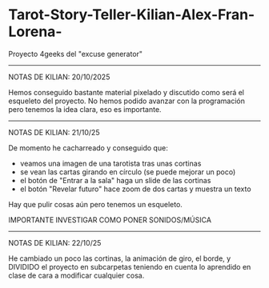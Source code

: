 # Tarot-Story-Teller-Kilian-Alex-Fran-Lorena-
Proyecto 4geeks del "excuse generator" 


----------------------------------------------------------------------------------------
NOTAS DE KILIAN:
20/10/2025

Hemos conseguido bastante material pixelado y discutido como será el esqueleto del proyecto.
No hemos podido avanzar con la programación pero tenemos la idea clara, eso es importante.


----------------------------------------------------------------------------------------
NOTAS DE KILIAN:
21/10/25

De momento he cacharreado y conseguido que:

- veamos una imagen de una tarotista tras unas cortinas
- se vean las cartas girando en círculo (se puede mejorar un poco)
- el botón de "Entrar a la sala" haga un slide de las cortinas
- el botón "Revelar futuro" hace zoom de dos cartas y muestra un texto


Hay que pulir cosas aún pero tenemos un esqueleto.


IMPORTANTE INVESTIGAR COMO PONER SONIDOS/MÚSICA

----------------------------------------------------------------------------------------
NOTAS DE KILIAN:
22/10/25

He cambiado un poco las cortinas, la animación de giro, el borde, y DIVIDIDO el proyecto en subcarpetas
teniendo en cuenta lo aprendido en clase de cara a modificar cualquier cosa.
